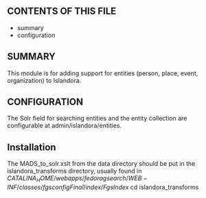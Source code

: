 CONTENTS OF THIS FILE
---------------------

 * summary
 * configuration

SUMMARY
-------

This module is for adding support for entities (person, place, event,
organization) to Islandora.

CONFIGURATION
-------------

The Solr field for searching entities and the entity collection are
configurable at admin/islandora/entities.


Installation
------------

The MADS_to_solr.xslt from the data directory should be put in the
islandora_transforms directory, usually found in
$CATALINA_HOME/webapps/fedoragsearch/WEB-INF/classes/fgsconfigFinal/index/FgsIndex$ cd islandora_transforms
